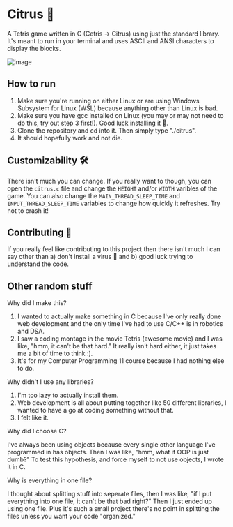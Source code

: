 # Citrus 🍋
A Tetris game written in C (Cetris -> Citrus) using just the standard library. It's meant to run in your terminal and uses ASCII and ANSI characters to display the blocks.

![image](https://github.com/user-attachments/assets/3d3b9a9d-5344-4322-b56d-1056e31c98a9)

## How to run
1. Make sure you're running on either Linux or are using Windows Subsystem for Linux (WSL) because anything other than Linux is bad.
2. Make sure you have gcc installed on Linux (you may or may not need to do this, try out step 3 first!). Good luck installing it 🫡.
3. Clone the repository and cd into it. Then simply type "./citrus".
4. It should hopefully work and not die.

## Customizability 🛠️
There isn't much you can change. If you really want to though, you can open the `citrus.c` file and change the `HEIGHT` and/or `WIDTH` varibles of the game. You can also change the `MAIN_THREAD_SLEEP_TIME` and `INPUT_THREAD_SLEEP_TIME` variables to change how quickly it refreshes. Try not to crash it!

## Contributing 👥
If you really feel like contributing to this project then there isn't much I can say other than a) don't install a virus 🙏 and b) good luck trying to understand the code.

## Other random stuff
Why did I make this?
1. I wanted to actually make something in C because I've only really done web development and the only time I've had to use C/C++ is in robotics and DSA.
2. I saw a coding montage in the movie Tetris (awesome movie) and I was like, "hmm, it can't be that hard." It really isn't hard either, it just takes me a bit of time to think :).
3. It's for my Computer Programming 11 course because I had nothing else to do.

Why didn't I use any libraries?
1. I'm too lazy to actually install them.
2. Web development is all about putting together like 50 different libraries, I wanted to have a go at coding something without that.
3. I felt like it.

Why did I choose C?

I've always been using objects because every single other language I've programmed in has objects. Then I was like, "hmm, what if OOP is just dumb?" To test this hypothesis, and force myself to not use objects, I wrote it in C.

Why is everything in one file?

I thought about splitting stuff into seperate files, then I was like, "if I put everything into one file, it can't be that bad right?" Then I just ended up using one file. Plus it's such a small project there's no point in splitting the files unless you want your code "organized."
